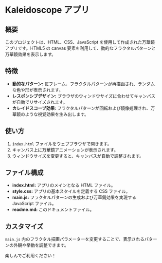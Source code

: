 # Kaleidoscope アプリ

## 概要

このプロジェクトは、HTML、CSS、JavaScript を使用して作成された万華鏡アプリです。HTML5 の canvas 要素を利用して、動的なフラクタルパターンと万華鏡効果を表示します。

## 特徴

- **動的なパターン:** 毎フレーム、フラクタルパターンが再描画され、ランダムな色や形が表示されます。
- **レスポンシブデザイン:** ブラウザのウィンドウサイズに合わせてキャンバスが自動でリサイズされます。
- **カレイドスコープ効果:** フラクタルパターンが回転および鏡像処理され、万華鏡のような視覚効果を生み出します。

## 使い方

1. `index.html` ファイルをウェブブラウザで開きます。
2. キャンバス上に万華鏡アニメーションが表示されます。
3. ウィンドウサイズを変更すると、キャンバスが自動で調整されます。

## ファイル構成

- **index.html:** アプリのメインとなる HTML ファイル。
- **style.css:** アプリの基本スタイルを定義する CSS ファイル。
- **main.js:** フラクタルパターンの生成および万華鏡効果を実現する JavaScript ファイル。
- **readme.md:** このドキュメントファイル。

## カスタマイズ

`main.js` 内のフラクタル描画パラメーターを変更することで、表示されるパターンの外観や挙動を調整できます。

楽しんでご利用ください！
